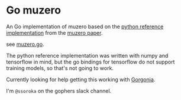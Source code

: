 # Go muzero

An Go implementation of muzero based on the [python reference implementation](reference/python_reference_implementation.py) 
from the [muzero paper](https://arxiv.org/pdf/1911.08265.pdf).

see [muzero.go](muzero.go).

The python reference implementation was written with numpy and tensorflow in mind, but the go bindings for tensorflow do not support training models, so that's not going to work. 

Currently looking for help getting this working with [Gorgonia](https://github.com/gorgonia/gorgonia).

I'm `@ssoroka` on the gophers slack channel.